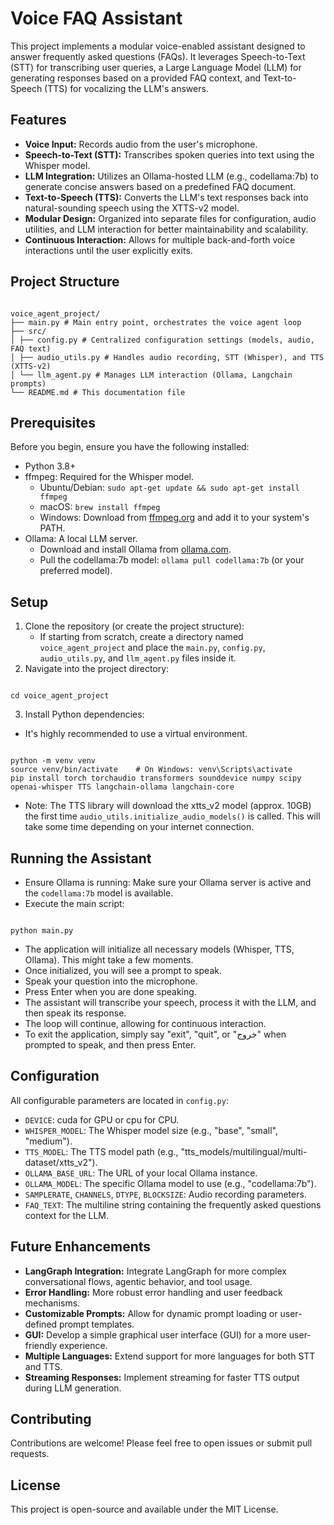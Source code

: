 
# Voice FAQ Assistant

This project implements a modular voice-enabled assistant designed to answer frequently asked questions (FAQs). It leverages Speech-to-Text (STT) for transcribing user queries, a Large Language Model (LLM) for generating responses based on a provided FAQ context, and Text-to-Speech (TTS) for vocalizing the LLM's answers.


## Features

- **Voice Input:** Records audio from the user's microphone.
- **Speech-to-Text (STT):** Transcribes spoken queries into text using the Whisper model.
- **LLM Integration:** Utilizes an Ollama-hosted LLM (e.g., codellama:7b) to generate concise answers based on a predefined FAQ document.
- **Text-to-Speech (TTS):** Converts the LLM's text responses back into natural-sounding speech using the XTTS-v2 model.
- **Modular Design:** Organized into separate files for configuration, audio utilities, and LLM interaction for better maintainability and scalability.
- **Continuous Interaction:** Allows for multiple back-and-forth voice interactions until the user explicitly exits.

## Project Structure

```

voice_agent_project/
├── main.py # Main entry point, orchestrates the voice agent loop
├── src/
│ ├── config.py # Centralized configuration settings (models, audio, FAQ text)
│ ├── audio_utils.py # Handles audio recording, STT (Whisper), and TTS (XTTS-v2)
│ └── llm_agent.py # Manages LLM interaction (Ollama, Langchain prompts)
└── README.md # This documentation file

```

## Prerequisites

Before you begin, ensure you have the following installed:

- Python 3.8+
- ffmpeg: Required for the Whisper model.
  - Ubuntu/Debian: `sudo apt-get update && sudo apt-get install ffmpeg`
  - macOS: `brew install ffmpeg`
  - Windows: Download from [ffmpeg.org](https://ffmpeg.org) and add it to your system's PATH.
- Ollama: A local LLM server.
  - Download and install Ollama from [ollama.com](https://ollama.com).
  - Pull the codellama:7b model: `ollama pull codellama:7b` (or your preferred model).

## Setup

1. Clone the repository (or create the project structure):
   - If starting from scratch, create a directory named `voice_agent_project` and place the `main.py`, `config.py`, `audio_utils.py`, and `llm_agent.py` files inside it.
2. Navigate into the project directory:
```

cd voice_agent_project

```
3. Install Python dependencies:
- It's highly recommended to use a virtual environment.
```

python -m venv venv
source venv/bin/activate    # On Windows: venv\Scripts\activate
pip install torch torchaudio transformers sounddevice numpy scipy openai-whisper TTS langchain-ollama langchain-core

```
- Note: The TTS library will download the xtts_v2 model (approx. 10GB) the first time `audio_utils.initialize_audio_models()` is called. This will take some time depending on your internet connection.

## Running the Assistant

- Ensure Ollama is running: Make sure your Ollama server is active and the `codellama:7b` model is available.
- Execute the main script:
```

python main.py

```
- The application will initialize all necessary models (Whisper, TTS, Ollama). This might take a few moments.
- Once initialized, you will see a prompt to speak.
- Speak your question into the microphone.
- Press Enter when you are done speaking.
- The assistant will transcribe your speech, process it with the LLM, and then speak its response.
- The loop will continue, allowing for continuous interaction.
- To exit the application, simply say "exit", "quit", or "خروج" when prompted to speak, and then press Enter.

## Configuration

All configurable parameters are located in `config.py`:
- `DEVICE`: cuda for GPU or cpu for CPU.
- `WHISPER_MODEL`: The Whisper model size (e.g., "base", "small", "medium").
- `TTS_MODEL`: The TTS model path (e.g., "tts_models/multilingual/multi-dataset/xtts_v2").
- `OLLAMA_BASE_URL`: The URL of your local Ollama instance.
- `OLLAMA_MODEL`: The specific Ollama model to use (e.g., "codellama:7b").
- `SAMPLERATE`, `CHANNELS`, `DTYPE`, `BLOCKSIZE`: Audio recording parameters.
- `FAQ_TEXT`: The multiline string containing the frequently asked questions context for the LLM.

## Future Enhancements

- **LangGraph Integration:** Integrate LangGraph for more complex conversational flows, agentic behavior, and tool usage.
- **Error Handling:** More robust error handling and user feedback mechanisms.
- **Customizable Prompts:** Allow for dynamic prompt loading or user-defined prompt templates.
- **GUI:** Develop a simple graphical user interface (GUI) for a more user-friendly experience.
- **Multiple Languages:** Extend support for more languages for both STT and TTS.
- **Streaming Responses:** Implement streaming for faster TTS output during LLM generation.

## Contributing

Contributions are welcome! Please feel free to open issues or submit pull requests.

## License

This project is open-source and available under the MIT License.
